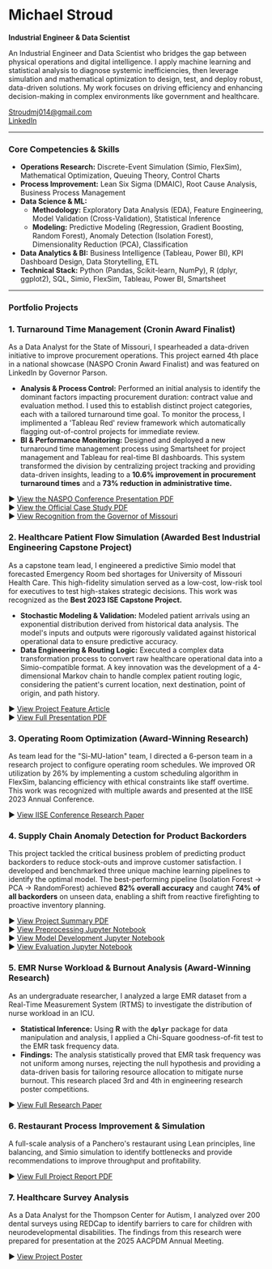 # Michael Stroud

**Industrial Engineer & Data Scientist**

An Industrial Engineer and Data Scientist who bridges the gap between physical operations and digital intelligence. I apply machine learning and statistical analysis to diagnose systemic inefficiencies, then leverage simulation and mathematical optimization to design, test, and deploy robust, data-driven solutions. My work focuses on driving efficiency and enhancing decision-making in complex environments like government and healthcare.

Stroudmj014@gmail.com 
<br>[LinkedIn](https://www.linkedin.com/in/michaelstroud014/)

---

### Core Competencies & Skills

* **Operations Research:** Discrete-Event Simulation (Simio, FlexSim), Mathematical Optimization, Queuing Theory, Control Charts
* **Process Improvement:** Lean Six Sigma (DMAIC), Root Cause Analysis, Business Process Management
* **Data Science & ML:**
    * **Methodology:** Exploratory Data Analysis (EDA), Feature Engineering, Model Validation (Cross-Validation), Statistical Inference
    * **Modeling:** Predictive Modeling (Regression, Gradient Boosting, Random Forest), Anomaly Detection (Isolation Forest), Dimensionality Reduction (PCA), Classification
* **Data Analytics & BI:** Business Intelligence (Tableau, Power BI), KPI Dashboard Design, Data Storytelling, ETL
* **Technical Stack:** Python (Pandas, Scikit-learn, NumPy), R (dplyr, ggplot2), SQL, Simio, FlexSim, Tableau, Power BI, Smartsheet

---

### Portfolio Projects

### 1. Turnaround Time Management (Cronin Award Finalist)
As a Data Analyst for the State of Missouri, I spearheaded a data-driven initiative to improve procurement operations. This project earned 4th place in a national showcase (NASPO Cronin Award Finalist) and was featured on LinkedIn by Governor Parson.

* **Analysis & Process Control:** Performed an initial analysis to identify the dominant factors impacting procurement duration: contract value and evaluation method. I used this to establish distinct project categories, each with a tailored turnaround time goal. To monitor the process, I implimented a 'Tableau Red' review framework which automatically flagging out-of-control projects for immediate review.
* **BI & Performance Monitoring:** Designed and deployed a new turnaround time management process using Smartsheet for project management and Tableau for real-time BI dashboards. This system transformed the division by centralizing project tracking and providing data-driven insights, leading to a **10.6% improvement in procurement turnaround times** and a **73% reduction in administrative time.**

▶ [View the NASPO Conference Presentation PDF](projects/1_State_Of_Missouri_Cronin_Award/Cronin_Award_NASPO_Presentation.pdf)
<br>▶ [View the Official Case Study PDF](projects/1_State_Of_Missouri_Cronin_Award/Cronin_Award_Case_Study.pdf)
<br>▶ [View Recognition from the Governor of Missouri](projects/1_State_Of_Missouri_Cronin_Award/Cronin_Award_Governors_Recognition.png)

### 2. Healthcare Patient Flow Simulation (Awarded Best Industrial Engineering Capstone Project)
As a capstone team lead, I engineered a predictive Simio model that forecasted Emergency Room bed shortages for University of Missouri Health Care. This high-fidelity simulation served as a low-cost, low-risk tool for executives to test high-stakes strategic decisions. This work was recognized as the **Best 2023 ISE Capstone Project.**

* **Stochastic Modeling & Validation:** Modeled patient arrivals using an exponential distribution derived from historical data analysis. The model's inputs and outputs were rigorously validated against historical operational data to ensure predictive accuracy.
* **Data Engineering & Routing Logic:** Executed a complex data transformation process to convert raw healthcare operational data into a Simio-compatible format. A key innovation was the development of a 4-dimensional Markov chain to handle complex patient routing logic, considering the patient's current location, next destination, point of origin, and path history.

▶ [View Project Feature Article](https://engineering.missouri.edu/2023/industrial-engineering-students-optimize-healthcare-systems-for-capstone-project/)
<br>▶ [View Full Presentation PDF](projects/2_Healthcare_Patient_Flow_Simulation/Presentation__MUHC%20Throughput%20Simulation.pdf)

### 3. Operating Room Optimization (Award-Winning Research)
As team lead for the "Si-MU-lation" team, I directed a 6-person team in a research project to configure operating room schedules. We improved OR utilization by 26% by implementing a custom scheduling algorithm in FlexSim, balancing efficiency with ethical constraints like staff overtime. This work was recognized with multiple awards and presented at the IISE 2023 Annual Conference.

▶ [View IISE Conference Research Paper](projects/3_Operating_Room_Optimization/Paper__IISE%20regional%20conference%20UG%20paper%20competition%5B2902%5D.pdf)

### 4. Supply Chain Anomaly Detection for Product Backorders
This project tackled the critical business problem of predicting product backorders to reduce stock-outs and improve customer satisfaction. I developed and benchmarked three unique machine learning pipelines to identify the optimal model. The best-performing pipeline (Isolation Forest → PCA → RandomForest) achieved **82% overall accuracy** and caught **74% of all backorders** on unseen data, enabling a shift from reactive firefighting to proactive inventory planning.

▶ [View Project Summary PDF](projects/4_Machine_Learning%20(Anomaly%20Detection)/Summary__Anomaly%20Detection%20for%20Product%20Backorder%20Prediction.pdf)
<br>▶ [View Preprocessing Jupyter Notebook](projects/4_Machine_Learning%20(Anomaly%20Detection)/Anomaly%20Detection-Preprocessing.ipynb)
<br>▶ [View Model Development Jupyter Notebook](projects/4_Machine_Learning%20(Anomaly%20Detection)/Anomaly%20Detection-Model%20Development.ipynb)
<br>▶ [View Evaluation Jupyter Notebook](projects/4_Machine_Learning%20(Anomaly%20Detection)/Anomaly%20Detection-Evaluation.ipynb)

### 5. EMR Nurse Workload & Burnout Analysis (Award-Winning Research)
As an undergraduate researcher, I analyzed a large EMR dataset from a Real-Time Measurement System (RTMS) to investigate the distribution of nurse workload in an ICU.

* **Statistical Inference:** Using **R** with the **`dplyr`** package for data manipulation and analysis, I applied a Chi-Square goodness-of-fit test to the EMR task frequency data.
* **Findings:** The analysis statistically proved that EMR task frequency was not uniform among nurses, rejecting the null hypothesis and providing a data-driven basis for tailoring resource allocation to mitigate nurse burnout. This research placed 3rd and 4th in engineering research poster competitions.

▶ [View Full Research Paper](projects/5_EMR_Nurse_Workload_Analysis/Report__Nurse%20Task%20Duration%20Analysis.pdf)

### 6. Restaurant Process Improvement & Simulation
A full-scale analysis of a Panchero's restaurant using Lean principles, line balancing, and Simio simulation to identify bottlenecks and provide recommendations to improve throughput and profitability.

▶ [View Full Project Report PDF](projects/6_Restaurant_Process_Improvement/Report__Process%20Improvement.pdf)

### 7. Healthcare Survey Analysis
As a Data Analyst for the Thompson Center for Autism, I analyzed over 200 dental surveys using REDCap to identify barriers to care for children with neurodevelopmental disabilities. The findings from this research were prepared for presentation at the 2025 AACPDM Annual Meeting.

▶ [View Project Poster](projects/7_Dental_Health_Survey_Analysis/Poster__Dental%20Project.pdf)
